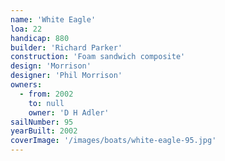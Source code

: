 ```yaml
---
name: 'White Eagle'
loa: 22
handicap: 880
builder: 'Richard Parker'
construction: 'Foam sandwich composite'
design: 'Morrison'
designer: 'Phil Morrison'
owners:
  - from: 2002
    to: null
    owner: 'D H Adler'
sailNumber: 95
yearBuilt: 2002
coverImage: '/images/boats/white-eagle-95.jpg'
---
```

